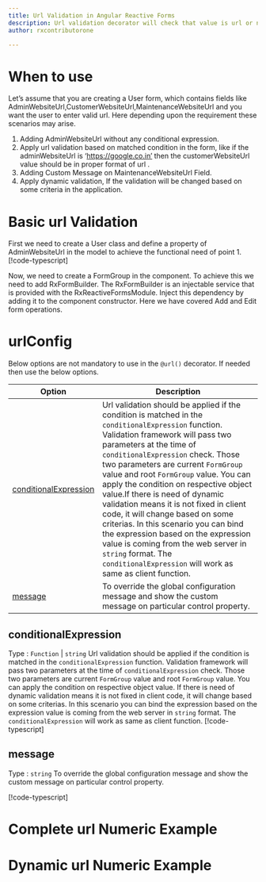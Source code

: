 ```yaml
---
title: Url Validation in Angular Reactive Forms
description: Url validation decorator will check that value is url or not in the property. If user not enter url value then the property will become invalid. To use the url decorator on particular property.
author: rxcontributorone

---
```

# When to use
 Let’s assume that you are creating a User form, which contains fields like AdminWebsiteUrl,CustomerWebsiteUrl,MaintenanceWebsiteUrl and you want the user to enter valid url. Here depending upon the requirement these scenarios may arise.
1.  Adding AdminWebsiteUrl without any conditional expression.
2.	Apply url validation based on matched condition in the form, like if the adminWebsiteUrl is ‘https://google.co.in’ then the customerWebsiteUrl value should be in proper format of url .
3.	Adding Custom Message on MaintenanceWebsiteUrl Field.
4.	Apply dynamic validation, If the validation will be changed based on some criteria in the application.

# Basic url Validation
First we need to create a User class and define a property of AdminWebsiteUrl in the model to achieve the functional need of point 1.
[!code-typescript[](../../examples/reactive-form-validators/url/rxweb-url-validation-add-angular-reactive-form/src/app/web-site-info-model/web-site-info-model.model.ts?highlight=5)]

Now, we need to create a FormGroup in the component. To achieve this we need to add RxFormBuilder. The RxFormBuilder is an injectable service that is provided with the RxReactiveFormsModule. Inject this dependency by adding it to the component constructor.
Here we have covered Add and Edit form operations. 

# urlConfig
 Below options are not mandatory to use in the `@url()` decorator. If needed then use the below options.

|Option | Description |
|--- | ---- |
|[conditionalExpression](#conditionalexpression) | Url validation should be applied if the condition is matched in the `conditionalExpression` function. Validation framework will pass two parameters at the time of `conditionalExpression` check. Those two parameters are current `FormGroup` value and root `FormGroup` value. You can apply the condition on respective object value.If there is need of dynamic validation means it is not fixed in client code, it will change based on some criterias. In this scenario you can bind the expression based on the expression value is coming from the web server in `string` format. The `conditionalExpression` will work as same as client function. |
|[message](#message) | To override the global configuration message and show the custom message on particular control property. |

## conditionalExpression 
Type :  `Function`  |  `string` 
Url validation should be applied if the condition is matched in the `conditionalExpression` function. Validation framework will pass two parameters at the time of `conditionalExpression` check. Those two parameters are current `FormGroup` value and root `FormGroup` value. You can apply the condition on respective object value.
If there is need of dynamic validation means it is not fixed in client code, it will change based on some criterias. In this scenario you can bind the expression based on the expression value is coming from the web server in `string` format. The `conditionalExpression` will work as same as client function.
[!code-typescript[](../../examples/reactive-form-validators/url/complete-rxweb-url-validation-add-angular-reactive-form/src/app/user/user.model.ts#L7-L8)]

## message 
Type :  `string` 
To override the global configuration message and show the custom message on particular control property.

[!code-typescript[](../../examples/reactive-form-validators/url/complete-rxweb-url-validation-add-angular-reactive-form/src/app/user/user.model.ts#L10-L11)]

# Complete url Numeric Example

# Dynamic url Numeric Example




